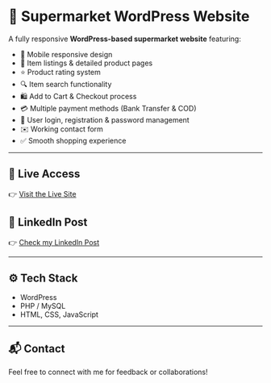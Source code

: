 # 🛒 Supermarket WordPress Website

A fully responsive **WordPress-based supermarket website** featuring:

- 📱 Mobile responsive design  
- 🛒 Item listings & detailed product pages  
- ⭐ Product rating system  
- 🔍 Item search functionality  
- 🛍️ Add to Cart & Checkout process  
- 💳 Multiple payment methods (Bank Transfer & COD)  
- 🔑 User login, registration & password management  
- ✉️ Working contact form  
- ✅ Smooth shopping experience  

---

## 🔗 Live Access  
👉 [Visit the Live Site](https://xtramarket.infinityfree.me/)  

## 🔗 LinkedIn Post  
👉 [Check my LinkedIn Post](https://www.linkedin.com/posts/gamage-udara-dilshan_wordpress-webdesign-supermarketwebsite-activity-7366349522186223616-dMGa?utm_source=share&utm_medium=member_desktop&rcm=ACoAAEdUtYIBjz7k0IOVrbQVYknLJ9aUcVJE_gA)  


---

## ⚙️ Tech Stack  
- WordPress  
- PHP / MySQL  
- HTML, CSS, JavaScript  

---

## 📬 Contact  
Feel free to connect with me for feedback or collaborations!  

